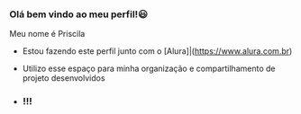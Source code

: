 ### Olá bem vindo ao meu perfil!😃

Meu nome é Priscila

- Estou fazendo este perfil junto com o [Alura]|(https://www.alura.com.br)
- Utilizo esse espaço para minha organização e compartilhamento de projeto desenvolvidos

- ### !!!
